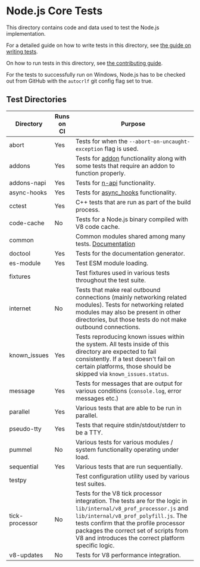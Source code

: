 # Node.js Core Tests

This directory contains code and data used to test the Node.js implementation.

For a detailed guide on how to write tests in this
directory, see [the guide on writing tests](../doc/guides/writing-tests.md).

On how to run tests in this directory, see
[the contributing guide](../doc/guides/contributing/pull-requests.md#step-6-test).

For the tests to successfully run on Windows, Node.js has to be checked out from
GitHub with the `autocrlf` git config flag set to true.

## Test Directories

|Directory          |Runs on CI     |Purpose        |
|-------------------|---------------|---------------|
|abort              |Yes            |Tests for when the  ``` --abort-on-uncaught-exception ``` flag is used.|
|addons             |Yes            |Tests for [addon](https://nodejs.org/api/addons.html) functionality along with some tests that require an addon to function properly.|
|addons-napi        |Yes            |Tests for [n-api](https://nodejs.org/api/n-api.html) functionality.|
|async-hooks        |Yes            |Tests for [async_hooks](https://nodejs.org/api/async_hooks.html) functionality.|
|cctest             |Yes            |C++ tests that are run as part of the build process.|
|code-cache         |No             |Tests for a Node.js binary compiled with V8 code cache.|
|common             |               |Common modules shared among many tests. [Documentation](./common/README.md)|
|doctool            |Yes            |Tests for the documentation generator.|
|es-module          |Yes            |Test ESM module loading.|
|fixtures           |               |Test fixtures used in various tests throughout the test suite.|
|internet           |No             |Tests that make real outbound connections (mainly networking related modules). Tests for networking related modules may also be present in        other directories, but those tests do not make outbound connections.|
|known_issues       |Yes            |Tests reproducing known issues within the system. All tests inside of this directory are expected to fail consistently. If a test doesn't fail on certain platforms, those should be skipped via `known_issues.status`.|
|message            |Yes            |Tests for messages that are output for various conditions (```console.log```, error messages etc.)|
|parallel           |Yes            |Various tests that are able to be run in parallel.|
|pseudo-tty         |Yes            |Tests that require stdin/stdout/stderr to be a TTY.|
|pummel             |No             |Various tests for various modules / system functionality operating under load.|
|sequential         |Yes            |Various tests that are run sequentially.|
|testpy             |               |Test configuration utility used by various test suites.|
|tick-processor     |No             |Tests for the V8 tick processor integration. The tests are for the logic in ```lib/internal/v8_prof_processor.js``` and  ```lib/internal/v8_prof_polyfill.js```. The tests confirm that the profile processor packages the correct set of scripts from V8 and introduces the correct platform specific logic.|
|v8-updates         |No             |Tests for V8 performance integration.|
